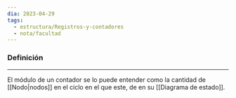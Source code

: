 ```yaml
---
dia: 2023-04-29
tags:
  - estructura/Registros-y-contadores
  - nota/facultad
---
```

### Definición
---
El módulo de un contador se lo puede entender como la cantidad de [[Nodo|nodos]] en el ciclo en el que este, de en su [[Diagrama de estado]].